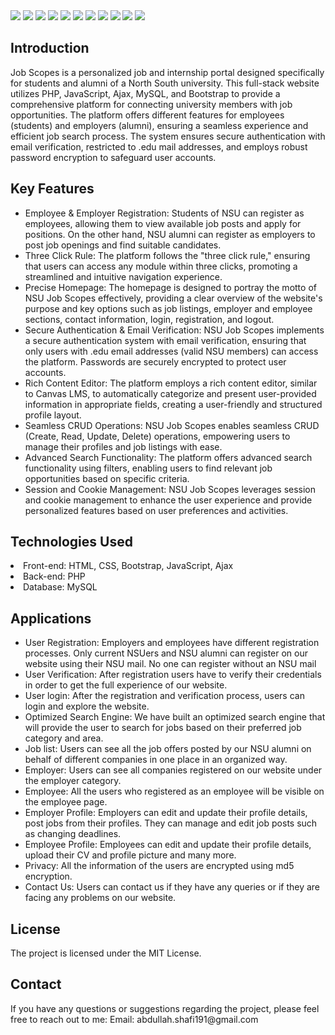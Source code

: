 <img src= "https://github.com/Al-Shafi-Github/NSU-Job-Scopes/assets/68460013/3de83ea5-a53b-4a6c-af24-3111a4d2fd9c">

<img src= "https://github.com/Al-Shafi-Github/NSU-Job-Scopes/assets/68460013/f948f12f-9063-496b-8dfa-e5adcd987929">
<img src= "https://github.com/Al-Shafi-Github/NSU-Job-Scopes/assets/68460013/67626b04-4e66-40b9-9e86-eaec4ab2a9c1">


<img src= "https://github.com/Al-Shafi-Github/NSU-Job-Scopes/assets/68460013/01cb75f4-d4e3-4788-a8b2-0b2e925f073e">

<img src= "https://github.com/Al-Shafi-Github/NSU-Job-Scopes/assets/68460013/7865e8cb-68f4-4cf6-afa4-ca174fd22452">
<img src= "https://github.com/Al-Shafi-Github/NSU-Job-Scopes/assets/68460013/961bafec-4f8b-4867-9911-f6a2376025a3">
<img src= "https://github.com/Al-Shafi-Github/NSU-Job-Scopes/assets/68460013/ab950386-5679-400e-857f-710250da6572">
<img src= "https://github.com/Al-Shafi-Github/NSU-Job-Scopes/assets/68460013/ebef2fbd-7429-4add-8faa-320422f82a72">
<img src= "https://github.com/Al-Shafi-Github/NSU-Job-Scopes/assets/68460013/f948f12f-9063-496b-8dfa-e5adcd987929">


<img src= "https://github.com/Al-Shafi-Github/NSU-Job-Scopes/assets/68460013/6fff99af-7390-4771-a6d5-b459043f5003">

<img src= "https://github.com/Al-Shafi-Github/NSU-Job-Scopes/assets/68460013/a012a989-0d6c-44c9-8f47-73ecb54ce260">



<h2> Introduction </h2>
<p>Job Scopes is a personalized job and internship portal designed specifically for students and alumni of a North South university. This full-stack website utilizes PHP, JavaScript, Ajax, MySQL, and Bootstrap to provide a comprehensive platform for connecting university members with job opportunities. The platform offers different features for employees (students) and employers (alumni), ensuring a seamless experience and efficient job search process. The system ensures secure authentication with email verification, restricted to .edu mail addresses, and employs robust password encryption to safeguard user accounts.
 </p> 
<h2>Key Features</h2>
<ul>
  <li>Employee & Employer Registration: Students of NSU can register as employees, allowing them to view available job posts and apply for positions. On the other hand, NSU alumni can register as employers to post job openings and find suitable candidates.</li>

 <li>Three Click Rule: The platform follows the "three click rule," ensuring that users can access any module within three clicks, promoting a streamlined and intuitive navigation experience.</li>

 <li>Precise Homepage: The homepage is designed to portray the motto of NSU Job Scopes effectively, providing a clear overview of the website's purpose and key options such as job listings, employer and employee sections, contact information, login, registration, and logout.</li>

 <li>Secure Authentication & Email Verification: NSU Job Scopes implements a secure authentication system with email verification, ensuring that only users with .edu email addresses (valid NSU members) can access the platform. Passwords are securely encrypted to protect user accounts.</li>

 <li>Rich Content Editor: The platform employs a rich content editor, similar to Canvas LMS, to automatically categorize and present user-provided information in appropriate fields, creating a user-friendly and structured profile layout.</li>

 <li>Seamless CRUD Operations: NSU Job Scopes enables seamless CRUD (Create, Read, Update, Delete) operations, empowering users to manage their profiles and job listings with ease.</li>

 <li>Advanced Search Functionality: The platform offers advanced search functionality using filters, enabling users to find relevant job opportunities based on specific criteria.</li>

 <li>Session and Cookie Management: NSU Job Scopes leverages session and cookie management to enhance the user experience and provide personalized features based on user preferences and activities.</li>
</ul>

<h2>Technologies Used</h2>
 <li>Front-end: HTML, CSS, Bootstrap, JavaScript, Ajax</li>
 <li>Back-end: PHP</li>
 <li>Database: MySQL</li>

 <h2> Applications </h2>
 <ul>
 <li>User Registration: Employers and employees have different registration processes. Only current NSUers and NSU alumni can register on our website using their NSU mail. No one can register without an NSU mail</li>
 <li>User  Verification: After registration users have to verify their credentials in order to get the full experience of our website.
</li>
 <li>User login: After the registration and verification process, users can login and explore the website.</li>
 <li>Optimized Search Engine: We have built an optimized search engine that will provide the user to search for jobs based on their preferred job category and area. </li>
 <li>Job list: Users can see all the job offers posted by our NSU alumni on behalf of  different companies in one place in an organized way.
</li>
<li>Employer: Users can see all companies registered on our website under the employer category. 
</li>
 <li>Employee: All the users who registered as an employee will be visible on the employee page. </li>
 <li>Employer Profile: Employers can edit and update their profile details, post jobs from their profiles. They can manage and edit job posts such as changing  deadlines.
</li>
 <li>Employee Profile: Employees can edit and update their profile details, upload their CV and profile picture and many more.</li>
 <li>Privacy: All the information of the users are encrypted using md5 encryption. </li>
 <li>Contact Us: Users can contact us if they have any queries or if they are facing any problems on our website. 
</li>
 </ul>
 
<h2>License</h2>
The project is licensed under the MIT License.

<h2>Contact</h2>
If you have any questions or suggestions regarding the project, please feel free to reach out to me:
Email: abdullah.shafi191@gmail.com







